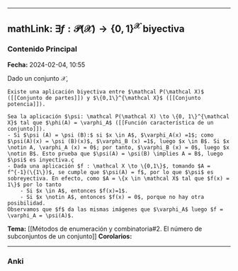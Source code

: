 
---
mathLink: $\exists f : \mathcal P(\mathcal X) \to \{0,1\}^{\mathcal X}$ biyectiva
---
### Contenido Principal

**Fecha:** 2024-02-04, 10:55

Dado un conjunto $\mathcal X$,

```ad-proposition
Existe una aplicación biyectiva entre $\mathcal P(\mathcal X)$ ([[Conjunto de partes]]) y $\{0,1\}^{\mathcal X}$ ([[Conjunto potencia]]).
```


```ad-proof
Sea la aplicación $\psi: \mathcal P(\mathcal X) \to \{0, 1\}^{\mathcal X}$ tal que $\phi(A) = \varphi_A$ ([[Función característica de un conjunto]]).
- Si $\psi (A) = \psi (B):$ si $x \in A$, $\varphi_A(x) =1$; como $\psi(A)(x) = \psi (B)(x)$, $\varphi_B (x) =1$, luego $x \in B$. Si $x \notin A, \varphi_A (x) = 0$; por tanto, $\varphi_B (x) = 0$, luego $x \notin B$. Esto prueba que $\psi(A) = \psi(B) \implies A = B$, luego $\psi$ es inyectiva.ç
- Dada una aplicación $f : \mathcal X \to \{0,1\}$, tomando $A = f^{-1}(\{1\})$, se cumple que $\psi(A) = f$, por lo que $\psi$ es sobreyectiva. En efecto, como $A = \{x \in \mathcal X$ tal que $f(x) = 1\}$ por lo tanto
	- Si $x \in A$, entonces $f(x)=1$.
	- Si $x \notin A$, entonces $f(x) = 0$, porque no hay otra posibilidad.
Observamos que $f$ da las mismas imágenes que $\varphi_A$ luego $f = \varphi_A = \psi(A)$.
```



**Tema:** [[Métodos de enumeración y combinatoria#2. El número de subconjuntos de un conjunto]]
**Corolarios:**

---
### Anki

